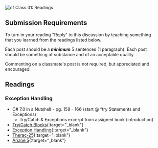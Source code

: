 ![cf](http://i.imgur.com/7v5ASc8.png) Class 01: Readings

## Submission Requirements

To turn in your reading "Reply" to this discussion by teaching something that you learned from the 
readings listed below.

Each post should be a ***minimum*** 5 sentences (1 paragraph). Each post should be something of substance and 
of an acceptable quality. 

Commenting on a classmate's post is not required, but appreciated and encouraged.

## Readings

### Exception Handling
- C# 7.0 in a Nutshell - pg. 158 - 166 (start @ “try Statements and Exceptions)
	- Try/Catch & Exceptions excerpt from assigned book (introduction)
- [Try/Catch Blocks](https://docs.microsoft.com/en-us/dotnet/standard/exceptions/how-to-use-the-try-catch-block-to-catch-exceptions){:target="_blank"} 
- [Exception Handling](https://docs.microsoft.com/en-us/dotnet/csharp/language-reference/keywords/exception-handling-statements){:target="_blank"} 
- [Therac-25](https://en.wikipedia.org/wiki/Therac-25){:target="_blank"} 
- [Ariane 5](https://en.wikipedia.org/wiki/Ariane_5){:target="_blank"} 
